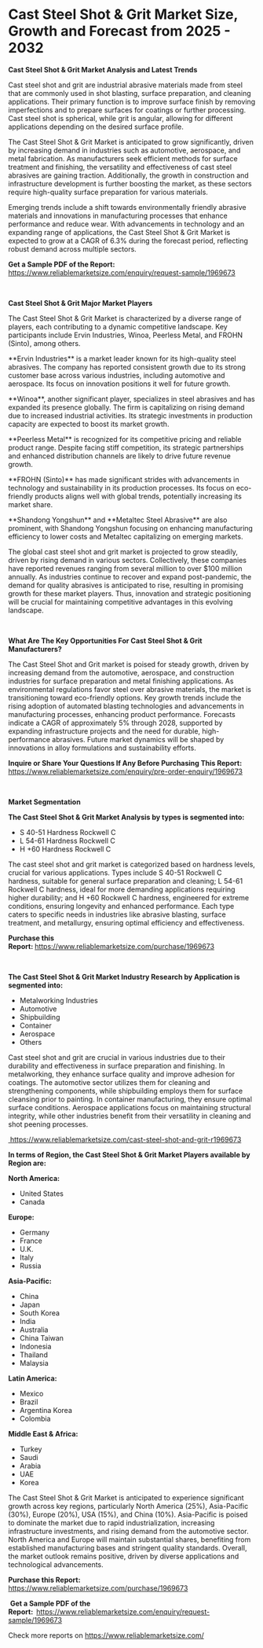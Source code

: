 <p><h1>Cast Steel Shot & Grit Market Size, Growth and Forecast from 2025 - 2032</h1></p><p><strong>Cast Steel Shot & Grit Market Analysis and Latest Trends</strong></p>
<p><p>Cast steel shot and grit are industrial abrasive materials made from steel that are commonly used in shot blasting, surface preparation, and cleaning applications. Their primary function is to improve surface finish by removing imperfections and to prepare surfaces for coatings or further processing. Cast steel shot is spherical, while grit is angular, allowing for different applications depending on the desired surface profile.</p><p>The Cast Steel Shot & Grit Market is anticipated to grow significantly, driven by increasing demand in industries such as automotive, aerospace, and metal fabrication. As manufacturers seek efficient methods for surface treatment and finishing, the versatility and effectiveness of cast steel abrasives are gaining traction. Additionally, the growth in construction and infrastructure development is further boosting the market, as these sectors require high-quality surface preparation for various materials.</p><p>Emerging trends include a shift towards environmentally friendly abrasive materials and innovations in manufacturing processes that enhance performance and reduce wear. With advancements in technology and an expanding range of applications, the Cast Steel Shot & Grit Market is expected to grow at a CAGR of 6.3% during the forecast period, reflecting robust demand across multiple sectors.</p></p>
<p><strong>Get a Sample PDF of the Report:&nbsp;</strong> <a href="https://www.reliablemarketsize.com/enquiry/request-sample/1969673?utm_campaign=2272&utm_medium=2&utm_source=Github&utm_content=ia&utm_term=04022025&utm_id=cast-steel-shot-grit">https://www.reliablemarketsize.com/enquiry/request-sample/1969673</a></p>
<p>&nbsp;</p>
<p><strong>Cast Steel Shot & Grit Major Market Players</strong></p>
<p><p>The Cast Steel Shot & Grit Market is characterized by a diverse range of players, each contributing to a dynamic competitive landscape. Key participants include Ervin Industries, Winoa, Peerless Metal, and FROHN (Sinto), among others. </p><p>**Ervin Industries** is a market leader known for its high-quality steel abrasives. The company has reported consistent growth due to its strong customer base across various industries, including automotive and aerospace. Its focus on innovation positions it well for future growth.</p><p>**Winoa**, another significant player, specializes in steel abrasives and has expanded its presence globally. The firm is capitalizing on rising demand due to increased industrial activities. Its strategic investments in production capacity are expected to boost its market growth.</p><p>**Peerless Metal** is recognized for its competitive pricing and reliable product range. Despite facing stiff competition, its strategic partnerships and enhanced distribution channels are likely to drive future revenue growth.</p><p>**FROHN (Sinto)** has made significant strides with advancements in technology and sustainability in its production processes. Its focus on eco-friendly products aligns well with global trends, potentially increasing its market share.</p><p>**Shandong Yongshun** and **Metaltec Steel Abrasive** are also prominent, with Shandong Yongshun focusing on enhancing manufacturing efficiency to lower costs and Metaltec capitalizing on emerging markets.</p><p>The global cast steel shot and grit market is projected to grow steadily, driven by rising demand in various sectors. Collectively, these companies have reported revenues ranging from several million to over $100 million annually. As industries continue to recover and expand post-pandemic, the demand for quality abrasives is anticipated to rise, resulting in promising growth for these market players. Thus, innovation and strategic positioning will be crucial for maintaining competitive advantages in this evolving landscape.</p></p>
<p>&nbsp;</p>
<p><strong>What Are The Key Opportunities For Cast Steel Shot & Grit Manufacturers?</strong></p>
<p><p>The Cast Steel Shot and Grit market is poised for steady growth, driven by increasing demand from the automotive, aerospace, and construction industries for surface preparation and metal finishing applications. As environmental regulations favor steel over abrasive materials, the market is transitioning toward eco-friendly options. Key growth trends include the rising adoption of automated blasting technologies and advancements in manufacturing processes, enhancing product performance. Forecasts indicate a CAGR of approximately 5% through 2028, supported by expanding infrastructure projects and the need for durable, high-performance abrasives. Future market dynamics will be shaped by innovations in alloy formulations and sustainability efforts.</p></p>
<p><strong>Inquire or Share Your Questions If Any Before Purchasing This Report:</strong> <a href="https://www.reliablemarketsize.com/enquiry/pre-order-enquiry/1969673?utm_campaign=2272&utm_medium=2&utm_source=Github&utm_content=ia&utm_term=04022025&utm_id=cast-steel-shot-grit">https://www.reliablemarketsize.com/enquiry/pre-order-enquiry/1969673</a></p>
<p>&nbsp;</p>
<p><strong>Market Segmentation</strong></p>
<p><strong>The Cast Steel Shot & Grit Market Analysis by types is segmented into:</strong></p>
<p><ul><li>S 40-51 Hardness Rockwell C</li><li>L 54-61 Hardness Rockwell C</li><li>H +60 Hardness Rockwell C</li></ul></p>
<p><p>The cast steel shot and grit market is categorized based on hardness levels, crucial for various applications. Types include S 40-51 Rockwell C hardness, suitable for general surface preparation and cleaning; L 54-61 Rockwell C hardness, ideal for more demanding applications requiring higher durability; and H +60 Rockwell C hardness, engineered for extreme conditions, ensuring longevity and enhanced performance. Each type caters to specific needs in industries like abrasive blasting, surface treatment, and metallurgy, ensuring optimal efficiency and effectiveness.</p></p>
<p><strong>Purchase this Report:&nbsp;</strong><a href="https://www.reliablemarketsize.com/purchase/1969673?utm_campaign=2272&utm_medium=2&utm_source=Github&utm_content=ia&utm_term=04022025&utm_id=cast-steel-shot-grit">https://www.reliablemarketsize.com/purchase/1969673</a></p>
<p>&nbsp;</p>
<p><strong>The Cast Steel Shot & Grit Market Industry Research by Application is segmented into:</strong></p>
<p><ul><li>Metalworking Industries</li><li>Automotive</li><li>Shipbuilding</li><li>Container</li><li>Aerospace</li><li>Others</li></ul></p>
<p><p>Cast steel shot and grit are crucial in various industries due to their durability and effectiveness in surface preparation and finishing. In metalworking, they enhance surface quality and improve adhesion for coatings. The automotive sector utilizes them for cleaning and strengthening components, while shipbuilding employs them for surface cleansing prior to painting. In container manufacturing, they ensure optimal surface conditions. Aerospace applications focus on maintaining structural integrity, while other industries benefit from their versatility in cleaning and shot peening processes.</p></p>
<p><a href="https://www.reliablemarketsize.com/cast-steel-shot-and-grit-r1969673?utm_campaign=2272&utm_medium=2&utm_source=Github&utm_content=ia&utm_term=04022025&utm_id=cast-steel-shot-grit">&nbsp;https://www.reliablemarketsize.com/cast-steel-shot-and-grit-r1969673</a></p>
<p><strong>In terms of Region, the Cast Steel Shot & Grit Market Players available by Region are:</strong></p>
<p>
    <p> <strong> North America: </strong>
        <ul>
            <li>United States</li>
            <li>Canada</li>
        </ul>
        </p> 
    <p> <strong> Europe: </strong>
        <ul>
            <li>Germany</li>
            <li>France</li>
            <li>U.K.</li>
            <li>Italy</li>
            <li>Russia</li>
        </ul>
        </p> 
    <p> <strong> Asia-Pacific: </strong>
        <ul>
            <li>China</li>
            <li>Japan</li>
            <li>South Korea</li>
            <li>India</li>
            <li>Australia</li>
            <li>China Taiwan</li>
            <li>Indonesia</li>
            <li>Thailand</li>
            <li>Malaysia</li>
        </ul>
        </p> 
    <p> <strong> Latin America: </strong>
        <ul>
            <li>Mexico</li>
            <li>Brazil</li>
            <li>Argentina Korea</li>
            <li>Colombia</li>
        </ul>
        </p> 
    <p> <strong> Middle East & Africa: </strong>
        <ul>
            <li>Turkey</li>
            <li>Saudi</li>
            <li>Arabia</li>
            <li>UAE</li>
            <li>Korea</li>
        </ul>
    </p>
    </p>
<p><p>The Cast Steel Shot & Grit Market is anticipated to experience significant growth across key regions, particularly North America (25%), Asia-Pacific (30%), Europe (20%), USA (15%), and China (10%). Asia-Pacific is poised to dominate the market due to rapid industrialization, increasing infrastructure investments, and rising demand from the automotive sector. North America and Europe will maintain substantial shares, benefiting from established manufacturing bases and stringent quality standards. Overall, the market outlook remains positive, driven by diverse applications and technological advancements.</p></p>
<p><strong>Purchase this Report: </strong><a href="https://www.reliablemarketsize.com/purchase/1969673?utm_campaign=2272&utm_medium=2&utm_source=Github&utm_content=ia&utm_term=04022025&utm_id=cast-steel-shot-grit">https://www.reliablemarketsize.com/purchase/1969673</a></p>
<p>&nbsp;<strong>Get a Sample PDF of the Report:&nbsp;&nbsp;</strong><a href="https://www.reliablemarketsize.com/enquiry/request-sample/1969673?utm_campaign=2272&utm_medium=2&utm_source=Github&utm_content=ia&utm_term=04022025&utm_id=cast-steel-shot-grit">https://www.reliablemarketsize.com/enquiry/request-sample/1969673</a></p>
<p><strong></strong></p>
<p>Check more reports on <a href="https://www.reliablemarketsize.com/?utm_campaign=2272&utm_medium=2&utm_source=Github&utm_content=ia&utm_term=04022025&utm_id=cast-steel-shot-grit">https://www.reliablemarketsize.com/</a></p>